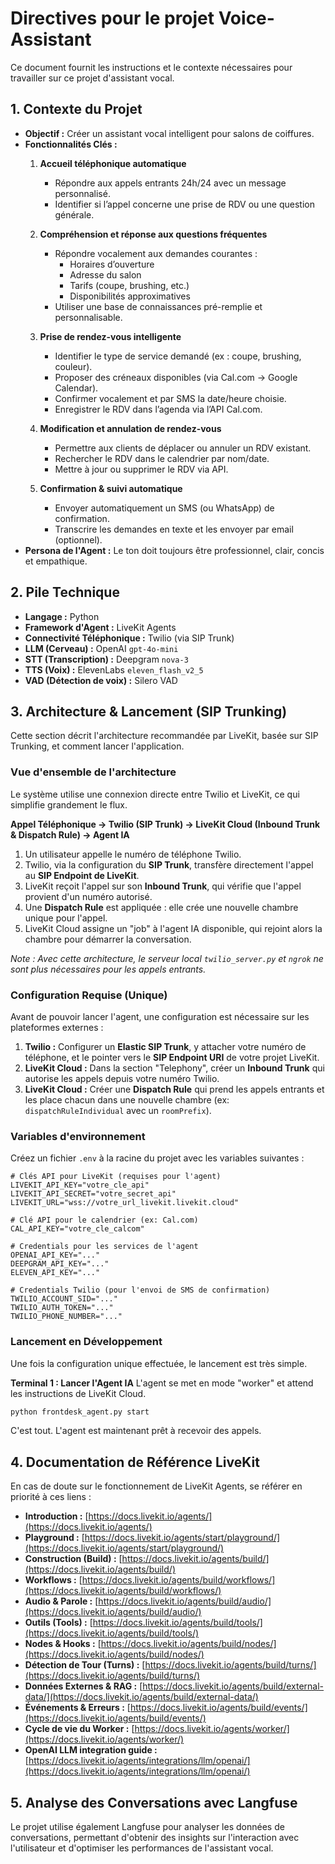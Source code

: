 # Directives pour le projet Voice-Assistant

Ce document fournit les instructions et le contexte nécessaires pour travailler sur ce projet d'assistant vocal.

## 1. Contexte du Projet

- **Objectif :** Créer un assistant vocal intelligent pour salons de coiffures. 
- **Fonctionnalités Clés :**
  1. **Accueil téléphonique automatique**  
     - Répondre aux appels entrants 24h/24 avec un message personnalisé.  
     - Identifier si l’appel concerne une prise de RDV ou une question générale.

  2. **Compréhension et réponse aux questions fréquentes**  
     - Répondre vocalement aux demandes courantes :  
       - Horaires d’ouverture  
       - Adresse du salon  
       - Tarifs (coupe, brushing, etc.)  
       - Disponibilités approximatives  
     - Utiliser une base de connaissances pré-remplie et personnalisable.

  3. **Prise de rendez-vous intelligente**  
     - Identifier le type de service demandé (ex : coupe, brushing, couleur).  
     - Proposer des créneaux disponibles (via Cal.com → Google Calendar).  
     - Confirmer vocalement et par SMS la date/heure choisie.  
     - Enregistrer le RDV dans l’agenda via l’API Cal.com.

  4. **Modification et annulation de rendez-vous**  
     - Permettre aux clients de déplacer ou annuler un RDV existant.  
     - Rechercher le RDV dans le calendrier par nom/date.  
     - Mettre à jour ou supprimer le RDV via API.

  5. **Confirmation & suivi automatique**  
     - Envoyer automatiquement un SMS (ou WhatsApp) de confirmation.  
     - Transcrire les demandes en texte et les envoyer par email (optionnel).
- **Persona de l'Agent :** Le ton doit toujours être professionnel, clair, concis et empathique.

## 2. Pile Technique

- **Langage :** Python
- **Framework d'Agent :** LiveKit Agents
- **Connectivité Téléphonique :** Twilio (via SIP Trunk)
- **LLM (Cerveau) :** OpenAI `gpt-4o-mini`
- **STT (Transcription) :** Deepgram `nova-3` 
- **TTS (Voix) :** ElevenLabs `eleven_flash_v2_5`
- **VAD (Détection de voix) :** Silero VAD

## 3. Architecture & Lancement (SIP Trunking)

Cette section décrit l'architecture recommandée par LiveKit, basée sur SIP Trunking, et comment lancer l'application.

### Vue d'ensemble de l'architecture

Le système utilise une connexion directe entre Twilio et LiveKit, ce qui simplifie grandement le flux.

**Appel Téléphonique → Twilio (SIP Trunk) → LiveKit Cloud (Inbound Trunk & Dispatch Rule) → Agent IA**

1.  Un utilisateur appelle le numéro de téléphone Twilio.
2.  Twilio, via la configuration du **SIP Trunk**, transfère directement l'appel au **SIP Endpoint de LiveKit**.
3.  LiveKit reçoit l'appel sur son **Inbound Trunk**, qui vérifie que l'appel provient d'un numéro autorisé.
4.  Une **Dispatch Rule** est appliquée : elle crée une nouvelle chambre unique pour l'appel.
5.  LiveKit Cloud assigne un "job" à l'agent IA disponible, qui rejoint alors la chambre pour démarrer la conversation.

*Note : Avec cette architecture, le serveur local `twilio_server.py` et `ngrok` ne sont plus nécessaires pour les appels entrants.* 

### Configuration Requise (Unique)

Avant de pouvoir lancer l'agent, une configuration est nécessaire sur les plateformes externes :
1.  **Twilio :** Configurer un **Elastic SIP Trunk**, y attacher votre numéro de téléphone, et le pointer vers le **SIP Endpoint URI** de votre projet LiveKit.
2.  **LiveKit Cloud :** Dans la section "Telephony", créer un **Inbound Trunk** qui autorise les appels depuis votre numéro Twilio.
3.  **LiveKit Cloud :** Créer une **Dispatch Rule** qui prend les appels entrants et les place chacun dans une nouvelle chambre (ex: `dispatchRuleIndividual` avec un `roomPrefix`).

### Variables d'environnement

Créez un fichier `.env` à la racine du projet avec les variables suivantes :

```
# Clés API pour LiveKit (requises pour l'agent)
LIVEKIT_API_KEY="votre_cle_api"
LIVEKIT_API_SECRET="votre_secret_api"
LIVEKIT_URL="wss://votre_url_livekit.livekit.cloud"

# Clé API pour le calendrier (ex: Cal.com)
CAL_API_KEY="votre_cle_calcom"

# Credentials pour les services de l'agent
OPENAI_API_KEY="..."
DEEPGRAM_API_KEY="..."
ELEVEN_API_KEY="..."

# Credentials Twilio (pour l'envoi de SMS de confirmation)
TWILIO_ACCOUNT_SID="..."
TWILIO_AUTH_TOKEN="..."
TWILIO_PHONE_NUMBER="..."
```

### Lancement en Développement

Une fois la configuration unique effectuée, le lancement est très simple.

**Terminal 1 : Lancer l'Agent IA**
L'agent se met en mode "worker" et attend les instructions de LiveKit Cloud.
```bash
python frontdesk_agent.py start
```
C'est tout. L'agent est maintenant prêt à recevoir des appels.

## 4. Documentation de Référence LiveKit

En cas de doute sur le fonctionnement de LiveKit Agents, se référer en priorité à ces liens :

- **Introduction :** [https://docs.livekit.io/agents/](https://docs.livekit.io/agents/)
- **Playground :** [https://docs.livekit.io/agents/start/playground/](https://docs.livekit.io/agents/start/playground/)
- **Construction (Build) :** [https://docs.livekit.io/agents/build/](https://docs.livekit.io/agents/build/)
- **Workflows :** [https://docs.livekit.io/agents/build/workflows/](https://docs.livekit.io/agents/build/workflows/)
- **Audio & Parole :** [https://docs.livekit.io/agents/build/audio/](https://docs.livekit.io/agents/build/audio/)
- **Outils (Tools) :** [https://docs.livekit.io/agents/build/tools/](https://docs.livekit.io/agents/build/tools/)
- **Nodes & Hooks :** [https://docs.livekit.io/agents/build/nodes/](https://docs.livekit.io/agents/build/nodes/)
- **Détection de Tour (Turns) :** [https://docs.livekit.io/agents/build/turns/](https://docs.livekit.io/agents/build/turns/)
- **Données Externes & RAG :** [https://docs.livekit.io/agents/build/external-data/](https://docs.livekit.io/agents/build/external-data/)
- **Événements & Erreurs :** [https://docs.livekit.io/agents/build/events/](https://docs.livekit.io/agents/build/events/)
- **Cycle de vie du Worker :** [https://docs.livekit.io/agents/worker/](https://docs.livekit.io/agents/worker/)
- **OpenAI LLM integration guide :** [https://docs.livekit.io/agents/integrations/llm/openai/](https://docs.livekit.io/agents/integrations/llm/openai/)

## 5. Analyse des Conversations avec Langfuse

Le projet utilise également Langfuse pour analyser les données de conversations, permettant d'obtenir des insights sur l'interaction avec l'utilisateur et d'optimiser les performances de l'assistant vocal.